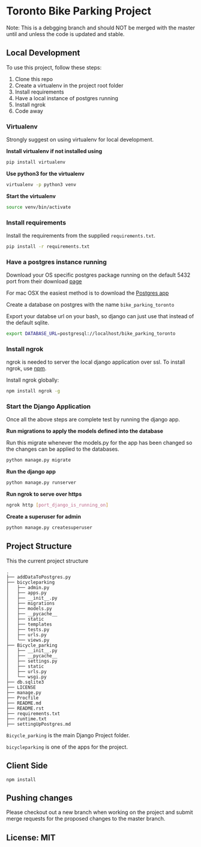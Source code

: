 # Toronto Bike Parking Project

Note: This is a debgging branch and should NOT be merged with the master until and unless the code is updated and stable.

## Local Development

To use this project, follow these steps:

1. Clone this repo
2. Create a virtualenv in the project root folder
3. Install requirements
4. Have a local instance of postgres running
5. Install ngrok
6. Code away

### Virtualenv

Strongly suggest on using virtualenv for local development.

**Install virtualenv if not installed using**

```bash
pip install virtualenv
````

**Use python3 for the virtualenv**
```bash
virtualenv -p python3 venv
```

**Start the virtualenv**

```bash
source venv/bin/activate
```

### Install requirements

Install the requirements from the supplied `requirements.txt`.

```bash
pip install -r requirements.txt
```

### Have a postgres instance running

Download your OS specific postgres package running on the default 5432 port from their download [page](https://www.postgresql.org/download/)

For mac OSX the easiest method is to download the [Postgres app](http://postgresapp.com/)

Create a database on postgres with the name `bike_parking_toronto`

Export your databse url on your bash, so django can just use that instead of the default sqlite.

```bash
export DATABASE_URL=postgresql://localhost/bike_parking_toronto
```

### Install ngrok

ngrok is needed to server the local django application over ssl.
To install ngrok, use [npm](https://www.npmjs.com/get-npm).

Install ngrok globally:

```bash
npm install ngrok -g
```

### Start the Django Application

Once all the above steps are complete test by running the django app.

**Run migrations to apply the models defined into the database**

Run this migrate whenever the models.py for the app has been changed so the
changes can be applied to the databases.

```bash
python manage.py migrate
```

**Run the django app**

```bash
python manage.py runserver
```

**Run ngrok to serve over https**

```bash
ngrok http [port_django_is_running_on]
```

**Create a superuser for admin**

```bash
python manage.py createsuperuser
```

## Project Structure

This the current project structure
```
.
├── addDataToPostgres.py
├── bicycleparking
│   ├── admin.py
│   ├── apps.py
│   ├── __init__.py
│   ├── migrations
│   ├── models.py
│   ├── __pycache__
│   ├── static
│   ├── templates
│   ├── tests.py
│   ├── urls.py
│   └── views.py
├── Bicycle_parking
│   ├── __init__.py
│   ├── __pycache__
│   ├── settings.py
│   ├── static
│   ├── urls.py
│   └── wsgi.py
├── db.sqlite3
├── LICENSE
├── manage.py
├── Procfile
├── README.md
├── README.rst
├── requirements.txt
├── runtime.txt
├── settingUpPostgres.md
```

`Bicycle_parking` is the main Django Project folder.

`bicycleparking` is one of the apps for the project.

## Client Side

```
npm install
```

## Pushing changes

Please checkout out a new branch when working on the project and submit merge requests
for the proposed changes to the master branch.

## License: MIT
